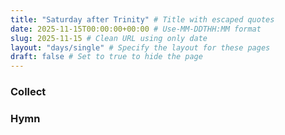 ```yaml
---
title: "Saturday after Trinity" # Title with escaped quotes
date: 2025-11-15T00:00:00+00:00 # Use-MM-DDTHH:MM format
slug: 2025-11-15 # Clean URL using only date
layout: "days/single" # Specify the layout for these pages
draft: false # Set to true to hide the page
---
```


### Collect


### Hymn